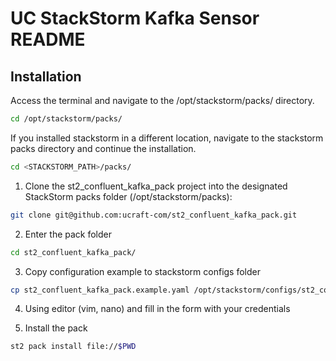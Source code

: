 # UC StackStorm Kafka Sensor README

## Installation

Access the terminal and navigate to the /opt/stackstorm/packs/ directory. 

```bash
cd /opt/stackstorm/packs/
```

If you installed stackstorm in a different location, navigate to the stackstorm packs directory and continue the installation.

```bash
cd <STACKSTORM_PATH>/packs/
```

1. Clone the st2_confluent_kafka_pack project into the designated StackStorm packs folder (/opt/stackstorm/packs):

```bash
git clone git@github.com:ucraft-com/st2_confluent_kafka_pack.git
```

2. Enter the pack folder
```bash
cd st2_confluent_kafka_pack/
```

3. Copy configuration example to stackstorm configs folder

```bash
cp st2_confluent_kafka_pack.example.yaml /opt/stackstorm/configs/st2_confluent_kafka_pack.yaml
```

4. Using editor (vim, nano) and fill in the form with your credentials

5. Install the pack

```bash
st2 pack install file://$PWD
```
